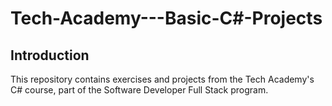 # Tech-Academy---Basic-C#-Projects

## Introduction

This repository contains exercises and projects from the Tech Academy's C# course, part of the Software Developer Full Stack program. 
